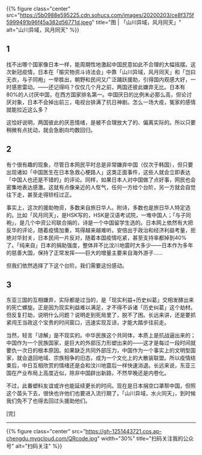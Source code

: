
{{% figure class="center" src="https://5b0988e595225.cdn.sohucs.com/images/20200203/ce8f375f5999491b96f45a382d56771d.jpeg" title="图 | 「山川异域，风月同天」" alt="山川异域，风月同天" %}}

## 1

找不出哪个国家像日本一样，能周期性地激起中国民意如此不合理的大幅摇摆。这次新冠疫情，日本在「赈灾物资斗诗法会」中靠「山川异域，风月同天」和「岂曰无衣，与子同袍」一举胜出，朝野和民间又广泛踊跃援助，引得国内观感大好，一时感恩雷动。——还记得吗？仅仅几个月之前，两国还彼此嫌弃无比。日本有80%的人讨厌中国，在西方国家排名第一。中国厌日的比例未必那么高，但论讨厌对象，日本不会掉出前三，电视台排满了抗日神剧。怎么一场大疫，冤家的感情就能拉近这么多？

这恰好说明，两国彼此的厌恶情绪，是被不合理放大了的、偏离实际的。所以只要稍微有点扰动，就会急剧向均数回归。

<!--more-->

## 2

有个很有趣的现象，尽管日本网民平时总是非常嫌弃中国（仅次于韩国），但只要出现诸如「中国医生在日本急救心梗路人」这类正面事件，这些人就会立即表达「中国人也还是不错的」的评论。同样，如果日本人对中国做了点好事，网民也会密集地表达感激。这就有点像亲近的人怄气，任何一方给个台阶，另一方就会自觉往下走，甚至走得矫枉过正。

事实上，这次的援助物资，多数来自旅日华人。附诗，多数也是旅日华人特定选的。比如「风月同天」，是HSK写的，HSK是汉语考试院，一堆中国人；「与子同袍」，是几个中资公司联合捐的，诗是一个中国留学生选的。日本网上依然有大把反华的评论，随着疫情加重，骂得越来越难听。安倍出于政治和经济利益考量，拒绝对华封关，日本民间一片反对，随着本国疫情吃紧，甚至支持率都掉到40%了。「纯来自」日本的捐助强度，整体并不比汶川地震时大多少——日本作为多年的慈善大国，保持了正常发挥——巨大的增量主要来自海外游子……

但我们依然选择了下这个台阶。我们需要这份感动。

## 3

东亚三国的互相嫌弃，实际都是过当的，是「现实利益+历史纠葛」交相发酵出来的死亡螺旋。正是因为现实利益难以满足，才不得不诉诸「历史纠葛」这个劫材。但反复打劫，说明什么问题？说明走到死局里了，脱不了困。长远来讲，还是要抓紧闯王当政这个宝贵的时间窗口，迅速实现互谅，才能大踏步往前走。

当然，轻言「谅解」是不现实的。中华民族这个共同体，本质上是抗战逼出来的；中国作为一个民族国家，是巨大的外部压力形塑出来的——这才是每过一段时间就要仇一次日的根本原因。如果缺乏共同外部压力，中国作为一个事实上的文明型国家，就会退回地域、宗族相争的旧态，成为一个文化上的大散装联盟。所以疫情结束后，中日互相欣赏的情绪还是会和汶川地震后一样快速消退。长远来说，东亚三国在产业布局上高度近似，除非中国辟出新路，不然早晚还是内卷化。

不过，此番塑料友谊或许也能延续更长的时间。现在是日本捐空口罩帮中国，但照这个苗头下去，很快也许他们也要进入流行期了。「山川异域，水火同天」，到时候我们免不了也得去回过头援助他们。

[完]

---

<!-- {% raw %} -->
{{% figure class="center" src="https://gh-1251443721.cos.ap-chengdu.myqcloud.com/QRcode.jpg" width="30%" title="扫码关注我的公众号" alt="扫码关注" %}}
<!-- {% endraw %} -->
